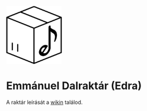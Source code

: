 <picture>
  <source media="(prefers-color-scheme: dark)" srcset="edra-dark.png">
  <source media="(prefers-color-scheme: light)" srcset="edra.png">
  <img alt="Edra" src="edra.png">
</picture>

# **E**mmánuel **D**al**ra**ktár (Edra)

A raktár leírását a [wikin](https://github.com/emmanuelkozosseg/edra/wiki) találod.
